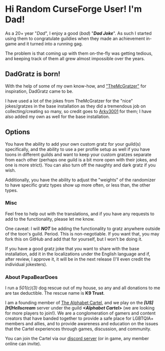 # Hi Random CurseForge User! I'm Dad!
As a 20+ year "*Dad*", I enjoy a good (_bad_) "***Dad Joke***". As such I started using them to congratulate guildies when they made an achievement in-game and it turned into a running gag.

The problem is that coming up with them on-the-fly was getting tedious, and keeping track of them all grew almost impossible over the years.

## DadGratz is born!
With the help of some of my own know-how, and ["TheMcGratzer"](https://www.curseforge.com/wow/addons/the-mcgratzer) for inspiration, DadGratz came to be.

I have used a lot of the jokes from TheMcGratzer for the "nice" jokes/gratzes in the base installation as they did a tremendous job on collecting/creating so many, so credit goes to [Arky3001](https://www.curseforge.com/members/arky3001/projects) for them; I have also added my own as well for the base installation.

## Options
You have the ability to add your own custom gratz for your guild(s) specifically, and the ability to use a per profile setup as well if you have toons in different guilds and want to keep your custom gratzes separate from each other (perhaps one guild is a bit more open with their jokes, and one is more strict). You can also turn off the naughty and dark gratz if you wish.

Additionally, you have the ability to adjust the "weights" of the randomizer to have specific gratz types show up more often, or less than, the other types.

### Misc
Feel free to help out with the translations, and if you have any requests to add to the functionality, please let me know.

One caveat:  I will ***NOT*** be adding the functionality to gratz anywhere outside of the toon's guild.  Period.  This is non-negotiable. If you want that, you may fork this on GitHub and add that for yourself, but I won't be doing it.

If you have a good gratz joke that you want to share with the base installation, add it in the localizations under the English language and if, after review, I approve it, it will be in the next release (I'll even credit the individual jokesters).

### About PapaBearDoes
I run a *501(c)(3)* dog rescue out of my house, so any and all donations to me are tax deductible. The rescue name is **K9 Trust**.

I am a founding member of [The Alphabet Cartel](https://discord.alphabetcartel.org), and we play on the ***\[US\]\[H\]Hellscream*** server under the guild ***&lt;Alphabet Cartel&gt;*** (we are looking for more players to join!).  We are a conglomeration of gamers and content creators that have banded together to provide a safe place for LGBTQIA+ members and allies, and to provide awareness and education on the issues that the Cartel experiences through games, discussion, and community.

You can join the Cartel via our [discord server](https://discord.alphabetcartel.org) (or in game, any member online can invite).
